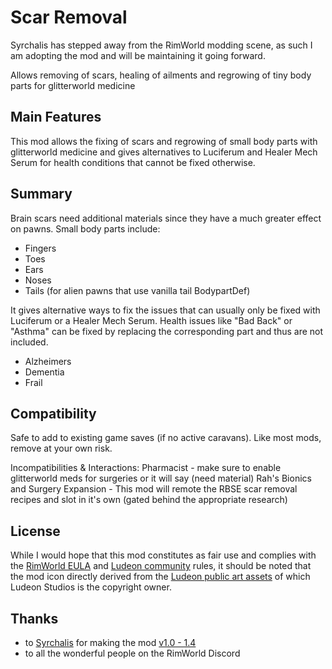 # Scar Removal
Syrchalis has stepped away from the RimWorld modding scene, as such I am adopting the mod and will be maintaining it going forward.

Allows removing of scars, healing of ailments and regrowing of tiny body parts for glitterworld medicine

## Main Features
This mod allows the fixing of scars and regrowing of small body parts with glitterworld medicine and gives alternatives to Luciferum and Healer Mech Serum for health conditions that cannot be fixed otherwise.

## Summary
Brain scars need additional materials since they have a much greater effect on pawns. Small body parts include:
- Fingers
- Toes
- Ears
- Noses
- Tails (for alien pawns that use vanilla tail BodypartDef)

It gives alternative ways to fix the issues that can usually only be fixed with Luciferum or a Healer Mech Serum. Health issues like "Bad Back" or "Asthma" can be fixed by replacing the corresponding part and thus are not included.
- Alzheimers
- Dementia
- Frail

## Compatibility
Safe to add to existing game saves (if no active caravans). Like most mods, remove at your own risk.

Incompatibilities & Interactions:
Pharmacist - make sure to enable glitterworld meds for surgeries or it will say (need material)
Rah's Bionics and Surgery Expansion - This mod will remote the RBSE scar removal recipes and slot in it's own (gated behind the appropriate research)

## License
While I would hope that this mod constitutes as fair use and complies with the [RimWorld EULA](https://rimworldgame.com/eula/) and [Ludeon community](https://ludeon.com/forums/index.php?topic=40838.0) rules, it should be noted that the mod icon directly derived from the [Ludeon public art assets](https://ludeon.com/forums/index.php?topic=2325.0) of which Ludeon Studios is the copyright owner.

## Thanks
* to [Syrchalis](https://steamcommunity.com/id/Syrchalis) for making the mod [v1.0 - 1.4](https://steamcommunity.com/sharedfiles/filedetails/?id=1507367510&searchtext=scar+removal)
* to all the wonderful people on the RimWorld Discord
